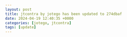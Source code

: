 ```yaml
---
layout: post
title: jtcontra by jotego has been updated to 274dbaf
date: 2024-04-19 12:40:35 +0000
categories: [jotego, jtcontra]
tags: [update]
---
```



